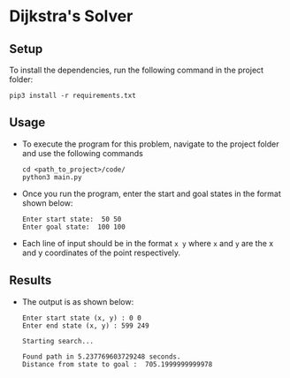 # Dijkstra's Solver

## Setup
To install the dependencies, run the following command in the project folder:
```
pip3 install -r requirements.txt
```

## Usage
    
- To execute the program for this problem, navigate to the project folder and use the following commands
    ```
    cd <path_to_project>/code/
    python3 main.py
    ```

- Once you run the program, enter the start and goal states in the format shown below:    
    ```    
    Enter start state:  50 50    
    Enter goal state:  100 100    
    ```

- Each line of input should be in the format `x y` where `x` and `y` are the x and y coordinates of the point respectively.
    

## Results
    
- The output is as shown below:
    ```
    Enter start state (x, y) : 0 0
    Enter end state (x, y) : 599 249

    Starting search...

    Found path in 5.237769603729248 seconds.
    Distance from state to goal :  705.1999999999978
    ```
